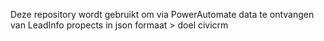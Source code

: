 Deze repository wordt gebruikt om via PowerAutomate data te ontvangen van LeadInfo propects in json formaat > doel civicrm

